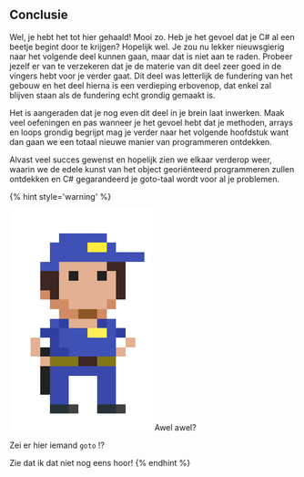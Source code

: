 ## Conclusie

Wel, je hebt het tot hier gehaald! Mooi zo. Heb je het gevoel dat je C# al een beetje begint door te krijgen? Hopelijk wel. Je zou nu lekker nieuwsgierig naar het volgende deel kunnen gaan, maar dat is niet aan te raden. Probeer jezelf er van te verzekeren dat je de materie van dit deel zeer goed in de vingers hebt voor je verder gaat. Dit deel was letterlijk de fundering van het gebouw en het deel hierna is een verdieping erbovenop, dat enkel zal blijven staan als de fundering echt grondig gemaakt is.

Het is aangeraden dat je nog even dit deel in je brein laat inwerken. Maak veel oefeningen en pas wanneer je het gevoel hebt dat je methoden, arrays en loops grondig begrijpt mag je verder naar het volgende hoofdstuk want dan gaan we een totaal nieuwe manier van programmeren ontdekken.

Alvast veel succes gewenst en hopelijk zien we elkaar verderop weer, waarin we de edele kunst van het object georiënteerd programmeren zullen ontdekken en C# gegarandeerd je goto-taal wordt voor al je problemen. 



{% hint style='warning' %}

![](../assets/gotopolice.png)
Awel awel? 


Zei er hier iemand ``goto`` !?

Zie dat ik dat niet nog eens hoor!
{% endhint %}
